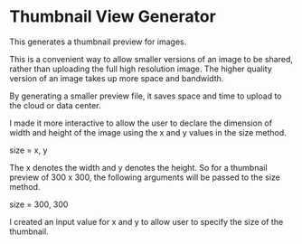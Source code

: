 # Thumbnail View Generator

This generates a thumbnail preview for images.

This is a convenient way to allow smaller versions of an image to be shared, rather than uploading the full high resolution image. The higher quality version of an image takes up more space and bandwidth.

By generating a smaller preview file, it saves space and time to upload to the cloud or data center.

I made it more interactive to allow the user to declare the dimension of width and height of the image using the x and y values in the size method.

size = x, y

The x denotes the width and y denotes the height. So for a thumbnail preview of 300 x 300, the following arguments will be passed to the size method.

size = 300, 300

I created an input value for x and y to allow user to specify the size of the thumbnail.
